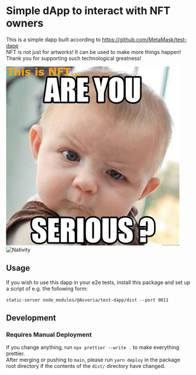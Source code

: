 # Simple dApp to interact with NFT owners

This is a simple dapp built according to https://github.com/MetaMask/test-dapp  
NFT is not just for artworks! It can be used to make more things happen!  
Thank you for supporting such technological greatness!  

![Are you serious?](https://raw.githubusercontent.com/ThriftyOldStudent/NFTofRandomness/main/src/serious.jpeg)  
![Nativity](https://d3ggs2vjn5heyw.cloudfront.net/static/nfts/artworks/59405edaeb0d45d1823169e7ad3c54a6.jpg)
## Usage

If you wish to use this dapp in your e2e tests, install this package and set up a script of e.g. the following form:

```shell
static-server node_modules/@Asvoria/test-dapp/dist --port 9011
```

## Development

### Requires Manual Deployment
If you change anything, run `npx prettier --write .` to make everything prettier.  
After merging or pushing to `main`, please run `yarn deploy` in the package root directory if the contents of the `dist/` directory have changed.